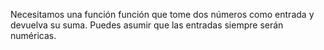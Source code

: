 Necesitamos una función función que tome dos números como entrada y devuelva su suma.
Puedes asumir que las entradas siempre serán numéricas.